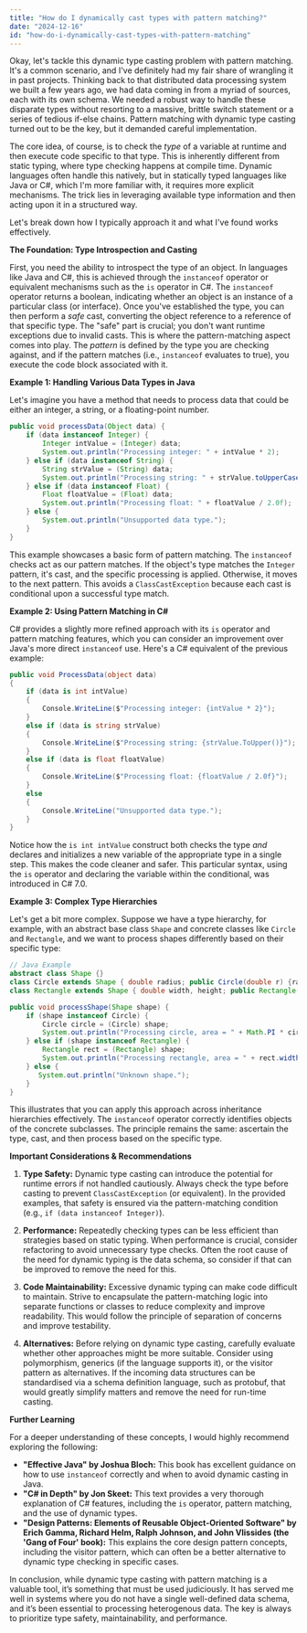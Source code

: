 ```yaml
---
title: "How do I dynamically cast types with pattern matching?"
date: "2024-12-16"
id: "how-do-i-dynamically-cast-types-with-pattern-matching"
---
```


Okay, let's tackle this dynamic type casting problem with pattern matching. It's a common scenario, and I've definitely had my fair share of wrangling it in past projects. Thinking back to that distributed data processing system we built a few years ago, we had data coming in from a myriad of sources, each with its own schema. We needed a robust way to handle these disparate types without resorting to a massive, brittle switch statement or a series of tedious if-else chains. Pattern matching with dynamic type casting turned out to be the key, but it demanded careful implementation.

The core idea, of course, is to check the *type* of a variable at runtime and then execute code specific to that type. This is inherently different from static typing, where type checking happens at compile time. Dynamic languages often handle this natively, but in statically typed languages like Java or C#, which I'm more familiar with, it requires more explicit mechanisms. The trick lies in leveraging available type information and then acting upon it in a structured way.

Let's break down how I typically approach it and what I've found works effectively.

**The Foundation: Type Introspection and Casting**

First, you need the ability to introspect the type of an object. In languages like Java and C#, this is achieved through the `instanceof` operator or equivalent mechanisms such as the `is` operator in C#. The `instanceof` operator returns a boolean, indicating whether an object is an instance of a particular class (or interface). Once you've established the type, you can then perform a *safe* cast, converting the object reference to a reference of that specific type. The "safe" part is crucial; you don't want runtime exceptions due to invalid casts. This is where the pattern-matching aspect comes into play. The *pattern* is defined by the type you are checking against, and if the pattern matches (i.e., `instanceof` evaluates to true), you execute the code block associated with it.

**Example 1: Handling Various Data Types in Java**

Let's imagine you have a method that needs to process data that could be either an integer, a string, or a floating-point number.

```java
public void processData(Object data) {
    if (data instanceof Integer) {
        Integer intValue = (Integer) data;
        System.out.println("Processing integer: " + intValue * 2);
    } else if (data instanceof String) {
        String strValue = (String) data;
        System.out.println("Processing string: " + strValue.toUpperCase());
    } else if (data instanceof Float) {
        Float floatValue = (Float) data;
        System.out.println("Processing float: " + floatValue / 2.0f);
    } else {
        System.out.println("Unsupported data type.");
    }
}
```

This example showcases a basic form of pattern matching. The `instanceof` checks act as our pattern matches. If the object's type matches the `Integer` pattern, it's cast, and the specific processing is applied. Otherwise, it moves to the next pattern. This avoids a `ClassCastException` because each cast is conditional upon a successful type match.

**Example 2: Using Pattern Matching in C#**

C# provides a slightly more refined approach with its `is` operator and pattern matching features, which you can consider an improvement over Java's more direct `instanceof` use. Here's a C# equivalent of the previous example:

```csharp
public void ProcessData(object data)
{
    if (data is int intValue)
    {
        Console.WriteLine($"Processing integer: {intValue * 2}");
    }
    else if (data is string strValue)
    {
        Console.WriteLine($"Processing string: {strValue.ToUpper()}");
    }
    else if (data is float floatValue)
    {
        Console.WriteLine($"Processing float: {floatValue / 2.0f}");
    }
    else
    {
        Console.WriteLine("Unsupported data type.");
    }
}
```

Notice how the `is int intValue` construct both checks the type *and* declares and initializes a new variable of the appropriate type in a single step. This makes the code cleaner and safer. This particular syntax, using the `is` operator and declaring the variable within the conditional, was introduced in C# 7.0.

**Example 3: Complex Type Hierarchies**

Let's get a bit more complex. Suppose we have a type hierarchy, for example, with an abstract base class `Shape` and concrete classes like `Circle` and `Rectangle`, and we want to process shapes differently based on their specific type:

```java
// Java Example
abstract class Shape {}
class Circle extends Shape { double radius; public Circle(double r) {radius = r;} }
class Rectangle extends Shape { double width, height; public Rectangle(double w, double h) { width = w; height = h; }}

public void processShape(Shape shape) {
    if (shape instanceof Circle) {
        Circle circle = (Circle) shape;
        System.out.println("Processing circle, area = " + Math.PI * circle.radius * circle.radius );
    } else if (shape instanceof Rectangle) {
        Rectangle rect = (Rectangle) shape;
        System.out.println("Processing rectangle, area = " + rect.width * rect.height);
    } else {
       System.out.println("Unknown shape.");
    }
}
```

This illustrates that you can apply this approach across inheritance hierarchies effectively. The `instanceof` operator correctly identifies objects of the concrete subclasses. The principle remains the same: ascertain the type, cast, and then process based on the specific type.

**Important Considerations & Recommendations**

1.  **Type Safety:** Dynamic type casting can introduce the potential for runtime errors if not handled cautiously. Always check the type before casting to prevent `ClassCastException` (or equivalent). In the provided examples, that safety is ensured via the pattern-matching condition (e.g., `if (data instanceof Integer)`).

2.  **Performance:** Repeatedly checking types can be less efficient than strategies based on static typing. When performance is crucial, consider refactoring to avoid unnecessary type checks. Often the root cause of the need for dynamic typing is the data schema, so consider if that can be improved to remove the need for this.

3.  **Code Maintainability:** Excessive dynamic typing can make code difficult to maintain. Strive to encapsulate the pattern-matching logic into separate functions or classes to reduce complexity and improve readability. This would follow the principle of separation of concerns and improve testability.

4.  **Alternatives:** Before relying on dynamic type casting, carefully evaluate whether other approaches might be more suitable. Consider using polymorphism, generics (if the language supports it), or the visitor pattern as alternatives. If the incoming data structures can be standardised via a schema definition language, such as protobuf, that would greatly simplify matters and remove the need for run-time casting.

**Further Learning**

For a deeper understanding of these concepts, I would highly recommend exploring the following:

*   **"Effective Java" by Joshua Bloch:** This book has excellent guidance on how to use `instanceof` correctly and when to avoid dynamic casting in Java.
*   **"C# in Depth" by Jon Skeet:** This text provides a very thorough explanation of C# features, including the `is` operator, pattern matching, and the use of dynamic types.
*   **"Design Patterns: Elements of Reusable Object-Oriented Software" by Erich Gamma, Richard Helm, Ralph Johnson, and John Vlissides (the 'Gang of Four' book):** This explains the core design pattern concepts, including the visitor pattern, which can often be a better alternative to dynamic type checking in specific cases.

In conclusion, while dynamic type casting with pattern matching is a valuable tool, it’s something that must be used judiciously. It has served me well in systems where you do not have a single well-defined data schema, and it’s been essential to processing heterogenous data. The key is always to prioritize type safety, maintainability, and performance.
